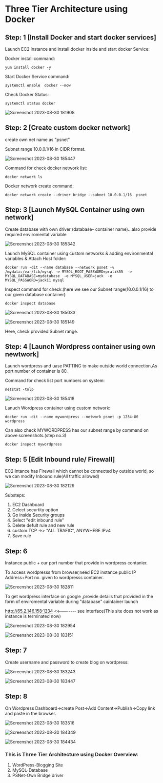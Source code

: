 # Three Tier Architecture using Docker

## Step: 1 [Install Docker and start docker services]
Launch EC2 instance and install docker inside and start docker Service:

Docker install command:
    
    yum install docker -y 

Start Docker Service command:
   
    systemctl enable  docker --now 

Check Docker Status:

    systemctl status docker
      
![Screenshot 2023-08-30 181908](https://github.com/Pratikshinde55/Three-Tier-Architecture/assets/145910708/1bd38c3c-06dc-436f-9780-00f32455229c)

## Step: 2 [Create custom docker network]
create own net name as "psnet"

Subnet range 10.0.0.1/16 in CIDR format.
        
![Screenshot 2023-08-30 185447](https://github.com/Pratikshinde55/Three-Tier-Architecture/assets/145910708/e265d278-0646-488d-ae0d-de9c46bcf87c)

Command for check docker network list:
    
    docker network ls

Docker network create command:

    docker network create --driver bridge --subnet 10.0.0.1/16  psnet
        
## Step: 3 [Launch MySQL Container using own network]
Create database with own driver (database- container name)...also provide required enviromental variable


 ![Screenshot 2023-08-30 185342](https://github.com/Pratikshinde55/Three-Tier-Architecture/assets/145910708/98939e39-6331-4145-9fee-be84232e668e)


Launch MySQL container using custom networks & adding environmental variables & Attach Host folder:

    docker run -dit --name database --network psnet -v /mydata:/var/lib/mysql -e MYSQL_ROOT_PASSWORD=pratik55  -e MYSQL_DATABASE=mydatabase  -e MYSQL_USER=jack  -e MYSQL_PASSWORD=jack11 mysql

Inspect command for check:(here we see our Subnet range(10.0.0.1/16) to our given database container)

    docker inspect database   
                 
![Screenshot 2023-08-30 185033](https://github.com/Pratikshinde55/Three-Tier-Architecture/assets/145910708/a6c68e2e-cfea-4aa7-8f79-5d41ba5caa22)

![Screenshot 2023-08-30 185149](https://github.com/Pratikshinde55/Three-Tier-Architecture/assets/145910708/3f1270fe-8fb0-47e1-85d7-66445d06fec4)


Here, check provided Subnet range.

## Step: 4 [Launch Wordpress container using own newtwork]
Launch wordpress and uase PATTING to make outside world connection,As port number of container is 80.

Command for check list port numbers on system:
              
    netstat -tnlp
          
![Screenshot 2023-08-30 185418](https://github.com/Pratikshinde55/Three-Tier-Architecture/assets/145910708/b82e4635-d464-44b2-9729-0fc29d532f45)

Lanuch Wordpress container using custom network:

    docker run -dit --name mywordpress --network psnet -p 1234:80 wordpress

Can also check MYWORDPRESS has our subnet range by command on above screenshots.(step no.3)
    
    docker inspect mywordpress

## Step: 5 [Edit Inbound rule/ Firewall]
EC2 Intance has Firewall which cannot be connected by outside world, so we can modify Inbound rule(All traffic allowed)

![Screenshot 2023-08-30 182129](https://github.com/Pratikshinde55/Three-Tier-Architecture/assets/145910708/4c596a4b-39f4-49fa-911f-5dc0a4cc01a1)

Substeps:

1. EC2 Dashboard
2. Celect securtity option
3. Go inside Security groups
4. Select "edit inbound rule"
5. Delete defult rule and new rule
6. custom TCP ->> "ALL TRAFIC", ANYWHERE IPv4
7. Save rule

## Step: 6
Instance public + our port number that provide in wordpress contanier.

To access wordpresss from browser,need EC2 instance public IP Address+Port no. given to wordpresss container.

![Screenshot 2023-08-30 182811](https://github.com/Pratikshinde55/Three-Tier-Architecture/assets/145910708/90f63389-dbfc-40aa-84bb-82d28772da1b)

To get wordpress interface on google ,provide details that provided in the form of enviromental variable during "database" caintainer launch

http://65.2.146.158:1234    <<------- see interface(This site does not work as instance is terminated now)

![Screenshot 2023-08-30 182954](https://github.com/Pratikshinde55/Three-Tier-Architecture/assets/145910708/6ffc643c-d1bb-47fb-a6e4-4e376b263aa9)


![Screenshot 2023-08-30 183151](https://github.com/Pratikshinde55/Three-Tier-Architecture/assets/145910708/b8c3d0e1-9a34-4a66-970e-236fe770f9b4)

## Step: 7
Create username and password to create blog on wordpress:

![Screenshot 2023-08-30 183243](https://github.com/Pratikshinde55/Three-Tier-Architecture/assets/145910708/af521986-471a-4b56-a6f7-079cc889c2cf)

![Screenshot 2023-08-30 183447](https://github.com/Pratikshinde55/Three-Tier-Architecture/assets/145910708/e159eb84-9f1e-4158-8c41-75376ec2cda0)

## Step: 8
On Wordpress Dashboard->create Post->Add Content->Publish->Copy link and paste in the browser.

![Screenshot 2023-08-30 183516](https://github.com/Pratikshinde55/Three-Tier-Architecture/assets/145910708/552edbcb-1dd5-4467-b99d-328a5bac4c53)

![Screenshot 2023-08-30 184349](https://github.com/Pratikshinde55/Three-Tier-Architecture/assets/145910708/9cf35c01-a9fb-40a5-9931-187d04b24787)

![Screenshot 2023-08-30 184434](https://github.com/Pratikshinde55/Three-Tier-Architecture/assets/145910708/c76e18ff-f6ea-4eba-b4dd-e18ce00331d7)


### This is Three Tier Architecture using Docker Overview:
1. WordPress-Blogging Site
2. MySQL-Database 
3. PSNet-Own Bridge driver

